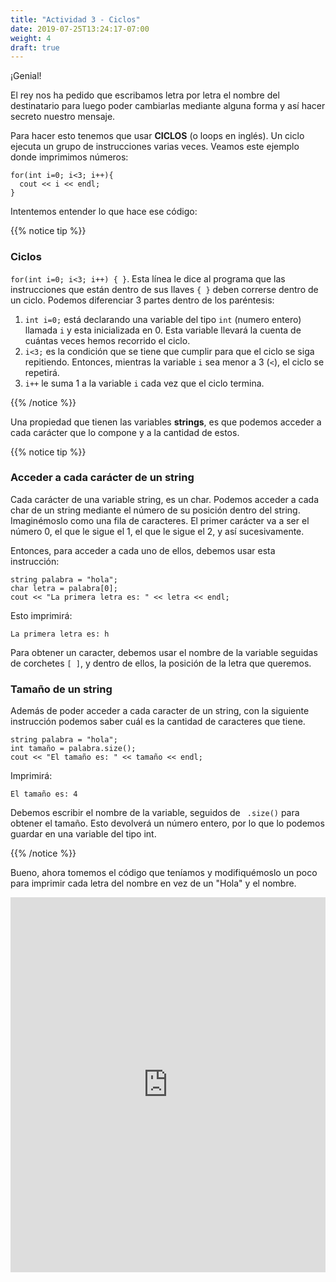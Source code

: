 ```yaml
---
title: "Actividad 3 - Ciclos"
date: 2019-07-25T13:24:17-07:00
weight: 4
draft: true
---
```


¡Genial! 

El rey nos ha pedido que escribamos letra por letra el nombre del destinatario para luego poder cambiarlas mediante alguna forma y así hacer secreto nuestro mensaje.

Para hacer esto tenemos que usar **CICLOS** (o loops en inglés). Un ciclo ejecuta un grupo de instrucciones varias veces. Veamos este ejemplo donde imprimimos números:

```
for(int i=0; i<3; i++){
  cout << i << endl;
}
```
Intentemos entender lo que hace ese código:

{{% notice tip %}}


### Ciclos

 `for(int i=0; i<3; i++) { }`. 
Esta línea le dice al programa que las instrucciones que están dentro de sus llaves `{ }` deben correrse dentro de un ciclo. 
Podemos diferenciar 3 partes dentro de los paréntesis: 
1. `int i=0;` está declarando una variable del tipo `int` (numero entero) llamada `i` y esta inicializada en 0. Esta variable llevará la cuenta de cuántas veces hemos recorrido el ciclo.
2. `i<3;` es la condición que se tiene que cumplir para que el ciclo se siga repitiendo. Entonces, mientras la variable `i` sea menor a 3 (`<`), el ciclo se repetirá.
3. `i++` le suma 1 a la variable `i` cada vez que el ciclo termina.  

{{% /notice %}}

Una propiedad que tienen las variables **strings**, es que podemos acceder a cada carácter que lo compone y a la cantidad de estos.

{{% notice tip %}}

### Acceder a cada carácter de un string

Cada carácter de una variable string, es un char.
Podemos acceder a cada char de un string mediante el número de su posición dentro del string.
Imaginémoslo como una fila de caracteres.
El primer carácter va a ser el número 0, el que le sigue el 1, el que le sigue el 2, y así sucesivamente.

Entonces, para acceder a cada uno de ellos, debemos usar esta instrucción:

```
string palabra = "hola";
char letra = palabra[0];
cout << "La primera letra es: " << letra << endl;
```
Esto imprimirá: 
```
La primera letra es: h
```

Para obtener un caracter, debemos usar el nombre de la variable seguidas de corchetes `[ ]`, y dentro de ellos, la posición de la letra que queremos.

### Tamaño de un string

Además de poder acceder a cada caracter de un string, con la siguiente instrucción podemos saber cuál es la cantidad de caracteres que tiene.

```
string palabra = "hola";
int tamaño = palabra.size();
cout << "El tamaño es: " << tamaño << endl;
```
Imprimirá: 
```
El tamaño es: 4
```
Debemos escribir el nombre de la variable, seguidos de ` .size()` para obtener el tamaño. Esto devolverá un número entero, por lo que lo podemos guardar en una variable del tipo int.

{{% /notice %}}

Bueno, ahora tomemos el código que teníamos y modifiquémoslo un poco para imprimir cada letra del nombre en vez de un "Hola" y el nombre.

<iframe height="600px" width="100%" src="https://replit.com/@nuevofoundation/actividad-3?lite=true#main.cpp" scrolling="no" frameborder="no" allowtransparency="true" allowfullscreen="true" sandbox="allow-forms allow-pointer-lock allow-popups allow-same-origin allow-scripts allow-modals"></iframe>


